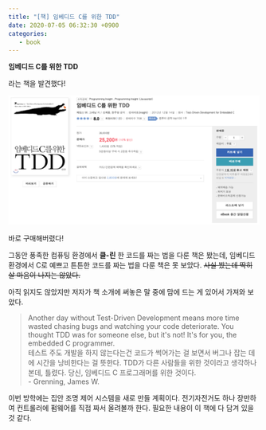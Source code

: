 ```yaml
---
title: "[책] 임베디드 C를 위한 TDD"
date: 2020-07-05 06:32:30 +0900
categories:
   - book
---
```


**임베디드 C를 위한 TDD**

라는 책을 발견했다!

![book-emb-c.png](/assets/images/book-emb-c.png)

바로 구매해버렸다!

그동안 풍족한 컴퓨팅 환경에서 **클-린** 한 코드를 짜는 법을 다룬 책은 봤는데, 임베디드 환경에서 C로 예쁘고 튼튼한 코드를 짜는 법을 다룬 책은 못 보았다. ~~사실 봤는데 딱히 살 마음이 나지는 않았다.~~

아직 읽지도 않았지만 저자가 책 소개에 써놓은 말 중에 맘에 드는 게 있어서 가져와 보았다.

> Another day without Test-Driven Development means more time wasted chasing bugs and watching your code deteriorate. You thought TDD was for someone else, but it's not! It's for you, the embedded C programmer.    
테스트 주도 개발을 하지 않는다는건 코드가 썩어가는 걸 보면서 버그나 잡는 데에 시간을 낭비한다는 걸 뜻한다. TDD가 다른 사람들을 위한 것이라고 생각하나본데, 틀렸다. 당신, 임베디드 C 프로그래머를 위한 것이다.    
\- Grenning, James W.

이번 방학에는 집안 조명 제어 시스템을 새로 만들 계획이다. 전기자전거도 하나 장만하여 컨트롤러에 펌웨어를 직접 짜서 올려볼까 한다. 필요한 내용이 이 책에 다 담겨 있을 것 같다.
